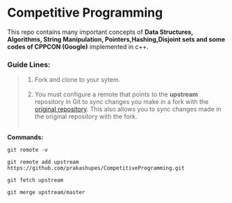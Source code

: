 # Competitive Programming
This repo contains many important concepts of <b>Data Structures, Algorithms, String Manipulation, Pointers,Hashing,Disjoint sets and some codes of CPPCON (Google)</b> implemented in c++.</br>

### Guide Lines:
>1. Fork and clone to your sytem.<br><br>
>2. You must configure a remote that points to the <b>upstream</b> repository in Git to sync changes you make in a fork with the [original repository](https://github.com/prakashupes/CompetitiveProgramming.git). This also allows you to sync changes made in the original repository with the fork.<br><br>

<b>Commands:</b>
```
git remote -v
```
```
git remote add upstream https://github.com/prakashupes/CompetitiveProgramming.git
```
```
git fetch upstream
```
```
git merge upstream/master
```

